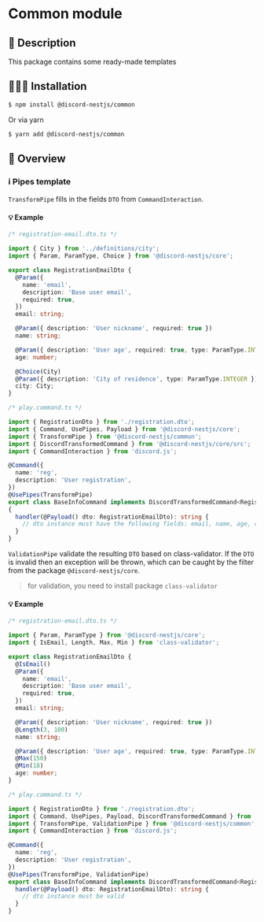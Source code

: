 # Common module

## 🧾 Description

This package contains some ready-made templates

## 👨🏻‍💻 Installation <a name="Installation"></a>

```bash
$ npm install @discord-nestjs/common
```

Or via yarn

```bash
$ yarn add @discord-nestjs/common
```

## 📑 Overview <a name="Overview"></a>

### ℹ️ Pipes template

`TransformPipe` fills in the fields `DTO` from `CommandInteraction`.

#### 💡 Example

```typescript
/* registration-email.dto.ts */

import { City } from '../definitions/city';
import { Param, ParamType, Choice } from '@discord-nestjs/core';

export class RegistrationEmailDto {
  @Param({
    name: 'email',
    description: 'Base user email',
    required: true,
  })
  email: string;

  @Param({ description: 'User nickname', required: true })
  name: string;

  @Param({ description: 'User age', required: true, type: ParamType.INTEGER })
  age: number;

  @Choice(City)
  @Param({ description: 'City of residence', type: ParamType.INTEGER })
  city: City;
}
```

```typescript
/* play.command.ts */

import { RegistrationDto } from './registration.dto';
import { Command, UsePipes, Payload } from '@discord-nestjs/core';
import { TransformPipe } from '@discord-nestjs/common';
import { DiscordTransformedCommand } from '@discord-nestjs/core/src';
import { CommandInteraction } from 'discord.js';

@Command({
  name: 'reg',
  description: 'User registration',
})
@UsePipes(TransformPipe)
export class BaseInfoCommand implements DiscordTransformedCommand<RegistrationEmailDto>
{
  handler(@Payload() dto: RegistrationEmailDto): string {
    // dto instance must have the following fields: email, name, age, city
  }
}
```

`ValidationPipe` validate the resulting `DTO` based on class-validator. If the `DTO` is invalid then an exception will be thrown, 
which can be caught by the filter from the package `@discord-nestjs/core`.

> for validation, you need to install package `class-validator`

#### 💡 Example

```typescript
/* registration-email.dto.ts */

import { Param, ParamType } from '@discord-nestjs/core';
import { IsEmail, Length, Max, Min } from 'class-validator';

export class RegistrationEmailDto {
  @IsEmail()
  @Param({
    name: 'email',
    description: 'Base user email',
    required: true,
  })
  email: string;

  @Param({ description: 'User nickname', required: true })
  @Length(3, 100)
  name: string;

  @Param({ description: 'User age', required: true, type: ParamType.INTEGER })
  @Max(150)
  @Min(18)
  age: number;
}
```

```typescript
/* play.command.ts */

import { RegistrationDto } from './registration.dto';
import { Command, UsePipes, Payload, DiscordTransformedCommand } from '@discord-nestjs/core';
import { TransformPipe, ValidationPipe } from '@discord-nestjs/common';
import { CommandInteraction } from 'discord.js';

@Command({
  name: 'reg',
  description: 'User registration',
})
@UsePipes(TransformPipe, ValidationPipe)
export class BaseInfoCommand implements DiscordTransformedCommand<RegistrationEmailDto> {
  handler(@Payload() dto: RegistrationEmailDto): string {
    // dto instance must be valid
  }
}
```
